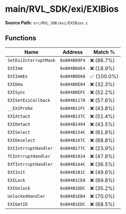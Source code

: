 # main/RVL_SDK/exi/EXIBios

**Source Path:** `src/RVL_SDK/exi/EXIBios.c`

## Functions

| Name | Address | Match % |
|------|---------|---------|
| `SetExiInterruptMask` | `0x804B09F4` | :x: (86.7%) |
| `EXIImm` | `0x804B0AE4` | :x: (18.9%) |
| `EXIImmEx` | `0x804B0D60` | :white_check_mark: (100.0%) |
| `EXIDma` | `0x804B0E04` | :x: (32.3%) |
| `EXISync` | `0x804B0EFC` | :x: (52.2%) |
| `EXISetExiCallback` | `0x804B1178` | :x: (57.6%) |
| `__EXIProbe` | `0x804B11FC` | :x: (43.8%) |
| `EXIAttach` | `0x804B137C` | :x: (51.4%) |
| `EXIDetach` | `0x804B1494` | :x: (43.5%) |
| `EXISelect` | `0x804B154C` | :x: (61.8%) |
| `EXIDeselect` | `0x804B167C` | :x: (68.8%) |
| `EXIIntrruptHandler` | `0x804B177C` | :x: (23.9%) |
| `TCIntrruptHandler` | `0x804B1834` | :x: (47.8%) |
| `EXTIntrruptHandler` | `0x804B1A4C` | :x: (36.5%) |
| `EXIInit` | `0x804B1B1C` | :x: (49.6%) |
| `EXILock` | `0x804B1CE0` | :x: (69.8%) |
| `EXIUnlock` | `0x804B1DDC` | :x: (35.2%) |
| `UnlockedHandler` | `0x804B1EB4` | :x: (70.0%) |
| `EXIGetID` | `0x804B1EDC` | :x: (68.5%) |